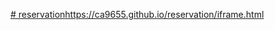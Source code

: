 [# reservation](https://ca9655.github.io/reservation/iframe.html)https://ca9655.github.io/reservation/iframe.html
